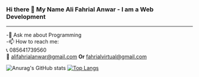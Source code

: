 ### Hi there 👋 My Name Ali Fahrial Anwar - I am a Web Development 

<hr>

-💬 Ask me about Programming
  <br>
-📫 How to reach me: 
    <br>
    📞 085641739560
    <br>
    📩 alifahrialanwar@gmail.com <b>Or</b> fahrialvirtual@gmail.com 
    

<!--
**Fahrial07/Fahrial07** is a ✨ _special_ ✨ repository because its `README.md` (this file) appears on your GitHub profile.

Here are some ideas to get you started:

- 🔭 I’m currently working on ...
- 🌱 I’m currently learning ...
- 👯 I’m looking to collaborate on ...
- 🤔 I’m looking for help with ...
- 💬 Ask me about Programming
- 📫 How to reach me: ...
- 😄 Pronouns: ...
- ⚡ Fun fact: ...
-->



![Anurag's GitHub stats](https://github-readme-stats.vercel.app/api?username=Fahrial07&show_icons=true&theme=radical)               [![Top Langs](https://github-readme-stats.vercel.app/api/top-langs/?username=Fahrial07&layout=compact)](https://github.com/anuraghazra/github-readme-stats)






